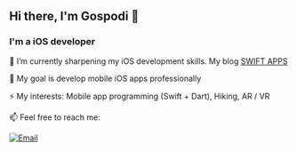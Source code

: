 ## Hi there, I'm Gospodi 👋

### I'm a iOS developer

🌱  I’m currently sharpening my iOS development skills. My blog [SWIFT APPS](https://swiftapps.ru)
 
🔭  My goal is develop mobile iOS apps professionally

⚡ My interests: Mobile app programming (Swift + Dart), Hiking, AR / VR
 
📫  Feel free to reach me:

[![Email](https://img.shields.io/badge/Email-%40osvworks@gmail.com%20-blue)](mailto:gospodijazzet@gmail.com?)

<!--
**gospodi-dev/gospodi-dev** is a ✨ _special_ ✨ repository because its `README.md` (this file) appears on your GitHub profile.

Here are some ideas to get you started:

- 🔭 I’m currently working on ...
- 🌱 I’m currently learning ...
- 👯 I’m looking to collaborate with other
- 🤔 I’m looking for help with ...
- 💬 Ask me about ...
- 📫 How to reach me: ...
- 😄 Pronouns: ...
- ⚡ Fun fact: ...
-->
